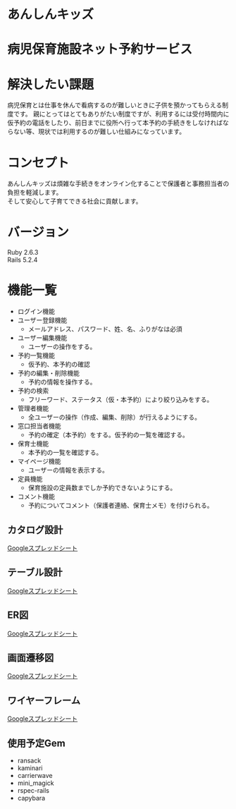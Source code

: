 # あんしんキッズ

# 病児保育施設ネット予約サービス

# 解決したい課題
病児保育とは仕事を休んで看病するのが難しいときに子供を預かってもらえる制度です。
親にとってはとてもありがたい制度ですが、利用するには受付時間内に仮予約の電話をしたり、前日までに役所へ行って本予約の手続きをしなければならない等、現状では利用するのが難しい仕組みになっています。

# コンセプト
あんしんキッズは煩雑な手続きをオンライン化することで保護者と事務担当者の負担を軽減します。\
そして安心して子育てできる社会に貢献します。

# バージョン
Ruby 2.6.3\
Rails 5.2.4

# 機能一覧

* ログイン機能
* ユーザー登録機能
  * メールアドレス、パスワード、姓、名、ふりがなは必須
* ユーザー編集機能
  * ユーザーの操作をする。
* 予約一覧機能
  * 仮予約、本予約の確認
* 予約の編集・削除機能
  * 予約の情報を操作する。
* 予約の検索
  * フリーワード、ステータス（仮・本予約）により絞り込みをする。
* 管理者機能
  * 全ユーザーの操作（作成、編集、削除）が行えるようにする。
* 窓口担当者機能
  * 予約の確定（本予約）をする。仮予約の一覧を確認する。
* 保育士機能
  * 本予約の一覧を確認する。
* マイページ機能
  * ユーザーの情報を表示する。
* 定員機能
  * 保育施設の定員数までしか予約できないようにする。
* コメント機能
  * 予約についてコメント（保護者連絡、保育士メモ）を付けられる。

## カタログ設計
[Googleスプレッドシート](https://docs.google.com/spreadsheets/d/e/2PACX-1vQYwK1DQiQQlIGAzNz7e3t_n5gY4yb8qLklZ_m1GNVo8pI0fyQUl5iM_ByoCWYTvEIszN8AFs-w3FWq/pubhtml)
## テーブル設計
[Googleスプレッドシート](https://docs.google.com/spreadsheets/d/e/2PACX-1vS1bM0FdGiLL4AFxWcKxEAeG_sLesM7L7oybULngGx01-Z3Q2XOcDdOyjP7f0BS7bzU8a8ZPBClpTVP/pubhtml)
## ER図
[Googleスプレッドシート](https://docs.google.com/spreadsheets/d/e/2PACX-1vSGh9ZbI13nk2tABLpcIHsWl-35ZWgjYB7axI2gdL3gII4ijK0fWHk4CUQ--nB_l7ZdBoRMC-cC0LYs/pubhtml)
## 画面遷移図
[Googleスプレッドシート](https://docs.google.com/spreadsheets/d/e/2PACX-1vRCyDOkUfEYT6or1LJpSPtM8acGCI_YK1plUROx55dqjTvoKz_LyVwexOZBlL5V9j75foLuD10Nr-sl/pubhtml)
## ワイヤーフレーム
[Googleスプレッドシート](https://docs.google.com/spreadsheets/d/e/2PACX-1vSv7g6FhFNrHIE1v_HJBOzzetbvIbcV5Z2H1An5erYerVEMZHB4tzrIZ0AW6zX6B8Drh7rYdb9JuXt_/pubhtml)

## 使用予定Gem
* ransack
* kaminari
* carrierwave
* mini_magick
* rspec-rails
* capybara
